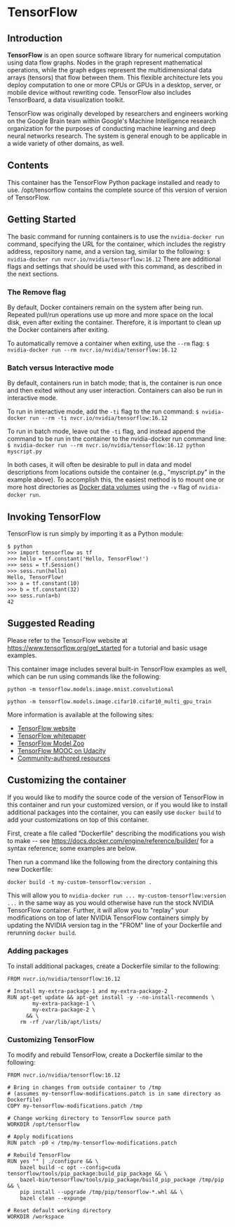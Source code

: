 TensorFlow
============

## Introduction

**TensorFlow** is an open source software library for numerical computation using
data flow graphs.  Nodes in the graph represent mathematical operations, while
the graph edges represent the multidimensional data arrays (tensors) that flow
between them.  This flexible architecture lets you deploy computation to one
or more CPUs or GPUs in a desktop, server, or mobile device without rewriting
code.  TensorFlow also includes TensorBoard, a data visualization toolkit.

TensorFlow was originally developed by researchers and engineers
working on the Google Brain team within Google's Machine Intelligence research
organization for the purposes of conducting machine learning and deep neural
networks research.  The system is general enough to be applicable in a wide
variety of other domains, as well.

## Contents

This container has the TensorFlow Python package installed and ready to use.
/opt/tensorflow contains the complete source of this version of version of
TensorFlow.
 
## Getting Started

The basic command for running containers is to use the ```nvidia-docker run```
command, specifying the URL for the container, which includes the registry
address, repository name, and a version tag, similar to the following:
```$ nvidia-docker run nvcr.io/nvidia/tensorflow:16.12```
There are additional flags and settings that should be used with this command,
as described in the next sections.
 
### The Remove flag

By default, Docker containers remain on the system after being run.  Repeated
pull/run operations use up more and more space on the local disk, even after
exiting the container.  Therefore, it is important to clean up the Docker
containers after exiting.

To automatically remove a container when exiting, use the ```--rm``` flag:
```$ nvidia-docker run --rm nvcr.io/nvidia/tensorflow:16.12```

### Batch versus Interactive mode

By default, containers run in batch mode; that is, the container is run once
and then exited without any user interaction. Containers can also be run in
interactive mode.

To run in interactive mode, add the ```-ti``` flag to the run command:
```$ nvidia-docker run --rm -ti nvcr.io/nvidia/tensorflow:16.12```

To run in batch mode, leave out the ```-ti``` flag, and instead append the
command to be run in the container to the nvidia-docker run command line:
```$ nvidia-docker run --rm nvcr.io/nvidia/tensorflow:16.12 python myscript.py```

In both cases, it will often be desirable to pull in data and model
descriptions from locations outside the container (e.g., "myscript.py" in the
example above).  To accomplish this, the easiest method is to mount one or more
host directories as [Docker data volumes](https://docs.docker.com/engine/tutorials/dockervolumes/#/mount-a-host-directory-as-a-data-volume)
using the ```-v``` flag of ```nvidia-docker run```.

## Invoking TensorFlow

TensorFlow is run simply by importing it as a Python module:

```
$ python
>>> import tensorflow as tf
>>> hello = tf.constant('Hello, TensorFlow!')
>>> sess = tf.Session()
>>> sess.run(hello)
Hello, TensorFlow!
>>> a = tf.constant(10)
>>> b = tf.constant(32)
>>> sess.run(a+b)
42
```

## Suggested Reading

Please refer to the TensorFlow website at https://www.tensorflow.org/get_started
for a tutorial and basic usage examples.

This container image includes several built-in TensorFlow examples as well, which
can be run using commands like the following:
```
python -m tensorflow.models.image.mnist.convolutional
```
```
python -m tensorflow.models.image.cifar10.cifar10_multi_gpu_train
```

More information is available at the following sites:

* [TensorFlow website](http://tensorflow.org)
* [TensorFlow whitepaper](http://download.tensorflow.org/paper/whitepaper2015.pdf)
* [TensorFlow Model Zoo](https://github.com/tensorflow/models)
* [TensorFlow MOOC on Udacity](https://www.udacity.com/course/deep-learning--ud730)
* [Community-authored resources](https://www.tensorflow.org/versions/master/resources#community)

## Customizing the container

If you would like to modify the source code of the version of TensorFlow in this
container and run your customized version, or if you would like to install
additional packages into the container, you can easily use ```docker build``` to
add your customizations on top of this container.

First, create a file called "Dockerfile" describing the modifications you wish
to make -- see https://docs.docker.com/engine/reference/builder/ for a syntax
reference; some examples are below.

Then run a command like the following from the directory containing this new Dockerfile:
```
docker build -t my-custom-tensorflow:version .
```

This will allow you to ```nvidia-docker run ... my-custom-tensorflow:version ...``` in the
same way as you would otherwise have run the stock NVIDIA TensorFlow container.  Further,
it will allow you to "replay" your modifications on top of later NVIDIA TensorFlow containers
simply by updating the NVIDIA version tag in the "FROM" line of your Dockerfile and
rerunning ```docker build```.

### Adding packages
To install additional packages, create a Dockerfile similar to the following:
```
FROM nvcr.io/nvidia/tensorflow:16.12

# Install my-extra-package-1 and my-extra-package-2
RUN apt-get update && apt-get install -y --no-install-recommends \
        my-extra-package-1 \
        my-extra-package-2 \
      && \
    rm -rf /var/lib/apt/lists/
```

### Customizing TensorFlow
To modify and rebuild TensorFlow, create a Dockerfile similar to the following:

```
FROM nvcr.io/nvidia/tensorflow:16.12

# Bring in changes from outside container to /tmp
# (assumes my-tensorflow-modifications.patch is in same directory as Dockerfile)
COPY my-tensorflow-modifications.patch /tmp

# Change working directory to TensorFlow source path
WORKDIR /opt/tensorflow

# Apply modifications
RUN patch -p0 < /tmp/my-tensorflow-modifications.patch

# Rebuild TensorFlow
RUN yes "" | ./configure && \
    bazel build -c opt --config=cuda tensorflow/tools/pip_package:build_pip_package && \
    bazel-bin/tensorflow/tools/pip_package/build_pip_package /tmp/pip && \
    pip install --upgrade /tmp/pip/tensorflow-*.whl && \
    bazel clean --expunge

# Reset default working directory
WORKDIR /workspace
```
